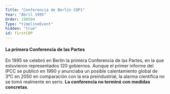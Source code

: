 ```yaml
---
Title: "Conferencia de Berlín COP1"
Year: "Abril 1995"
Order: 199504
Type: "timelineEvent"
hidden: "true"
id: firstCOP
---
```


#### La primera Conferencia de las Partes

En 1995 se celebró en Berlín la primera Conferencia de las Partes, en la que estuvieron representados 120 gobiernos. Aunque el primer informe del IPCC se publicó en 1990 y anunciaba un posible calentamiento global de 3°C en 2050 en comparación con la era preindustrial, la alarma científica no se tomó realmente en serio. **La conferencia no terminó con medidas concretas**.